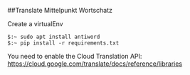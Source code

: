 ##Translate Mittelpunkt  Wortschatz

Create a virtualEnv

```
$:~ sudo apt install antiword
$:~ pip install -r requirements.txt
```

You need to enable the Cloud Translation API:
 https://cloud.google.com/translate/docs/reference/libraries